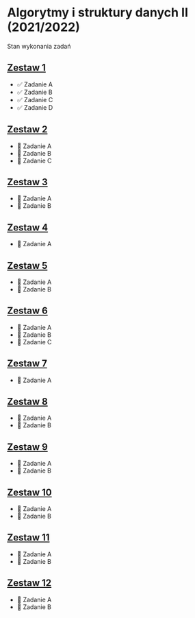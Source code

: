 # Algorytmy i struktury danych II (2021/2022)

Stan wykonania zadań

## [Zestaw 1](Zestaw%2001)

- :white_check_mark: Zadanie A
- :white_check_mark: Zadanie B
- :white_check_mark: Zadanie C
- :white_check_mark: Zadanie D

## [Zestaw 2](Zestaw%2002)

- :black_square_button: Zadanie A
- :black_square_button: Zadanie B
- :black_square_button: Zadanie C

## [Zestaw 3](Zestaw%2003)

- :black_square_button: Zadanie A
- :black_square_button: Zadanie B

## [Zestaw 4](Zestaw%2004)

- :black_square_button: Zadanie A

## [Zestaw 5](Zestaw%2005)

- :black_square_button: Zadanie A
- :black_square_button: Zadanie B

## [Zestaw 6](Zestaw%2006)

- :black_square_button: Zadanie A
- :black_square_button: Zadanie B
- :black_square_button: Zadanie C

## [Zestaw 7](Zestaw%2007)

- :black_square_button: Zadanie A

## [Zestaw 8](Zestaw%2008)

- :black_square_button: Zadanie A
- :black_square_button: Zadanie B

## [Zestaw 9](Zestaw%2009)

- :black_square_button: Zadanie A
- :black_square_button: Zadanie B

## [Zestaw 10](Zestaw%2010)

- :black_square_button: Zadanie A
- :black_square_button: Zadanie B

## [Zestaw 11](Zestaw%2011)

- :black_square_button: Zadanie A
- :black_square_button: Zadanie B

## [Zestaw 12](Zestaw%2012)

- :black_square_button: Zadanie A
- :black_square_button: Zadanie B
